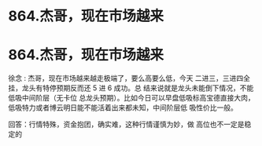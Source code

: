 # 864.杰哥，现在市场越来

# 864.杰哥，现在市场越来

徐念 : 杰哥，现在市场越来越走极端了，要么高要么低，今天 二进三，三进四全挂，龙头有特停预期反而还 5 进 6 成功。总 结来说就是龙头未能倒下情况，不能低吸中间阶层（无卡位 总龙头预期）。比如今日可以早盘低吸标高宝德直接大肉， 低吸特力或者博云明日能不能活着出来都未知，中间阶层低 吸性价比一般。

回答：行情特殊，资金抱团，确实难，这种行情谨慎为妙，做 高位也不一定是稳定的